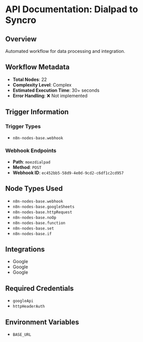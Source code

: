 # API Documentation: Dialpad to Syncro

## Overview
Automated workflow for data processing and integration.

## Workflow Metadata
- **Total Nodes**: 22
- **Complexity Level**: Complex
- **Estimated Execution Time**: 30+ seconds
- **Error Handling**: ❌ Not implemented

## Trigger Information
### Trigger Types
- `n8n-nodes-base.webhook`

### Webhook Endpoints
- **Path**: `moezdialpad`
- **Method**: `POST`
- **Webhook ID**: `ec452bb5-58d9-4e0d-9cd2-c6df1c2cd957`


## Node Types Used
- `n8n-nodes-base.webhook`
- `n8n-nodes-base.googleSheets`
- `n8n-nodes-base.httpRequest`
- `n8n-nodes-base.noOp`
- `n8n-nodes-base.function`
- `n8n-nodes-base.set`
- `n8n-nodes-base.if`

## Integrations
- Google
- Google
- Google

## Required Credentials
- `googleApi`
- `httpHeaderAuth`

## Environment Variables
- `BASE_URL`
